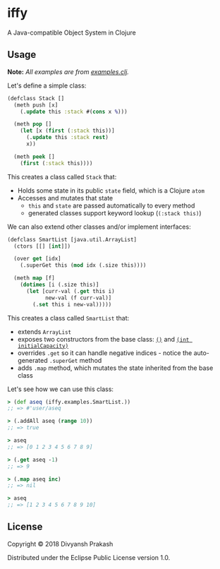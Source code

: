 # iffy

A Java-compatible Object System in Clojure

## Usage

**Note:** *All examples are from [examples.clj](./src/iffy/examples.clj).*

Let's define a simple class:
```clojure
(defclass Stack []
  (meth push [x]
    (.update this :stack #(cons x %)))

  (meth pop []
    (let [x (first (:stack this))]
      (.update this :stack rest)
      x))

  (meth peek []
    (first (:stack this))))
```
This creates a class called `Stack` that:
- Holds some state in its public `state` field, which is a Clojure `atom`
- Accesses and mutates that state
  - `this` and `state` are passed automatically to every method
  - generated classes support keyword lookup (`(:stack this)`)

We can also extend other classes and/or implement interfaces:
```clojure
(defclass SmartList [java.util.ArrayList]
  (ctors [[] [int]])

  (over get [idx]
    (.superGet this (mod idx (.size this))))

  (meth map [f]
    (dotimes [i (.size this)]
      (let [curr-val (.get this i)
            new-val (f curr-val)]
        (.set this i new-val)))))
```
This creates a class called `SmartList` that:
- extends `ArrayList`
- exposes two constructors from the base class: [`()`](https://docs.oracle.com/javase/8/docs/api/java/util/ArrayList.html#ArrayList--) and [`(int initialCapacity)`](https://docs.oracle.com/javase/8/docs/api/java/util/ArrayList.html#ArrayList-int-)
- overrides `.get` so it can handle negative indices - notice the auto-generated `.superGet` method
- adds `.map` method, which mutates the state inherited from the base class

Let's see how we can use this class:
```clojure
> (def aseq (iffy.examples.SmartList.))
;; => #'user/aseq

> (.addAll aseq (range 10))
;; => true

> aseq
;; => [0 1 2 3 4 5 6 7 8 9]

> (.get aseq -1)
;; => 9

> (.map aseq inc)
;; => nil

> aseq
;; => [1 2 3 4 5 6 7 8 9 10]
```

## License

Copyright © 2018 Divyansh Prakash

Distributed under the Eclipse Public License version 1.0.
